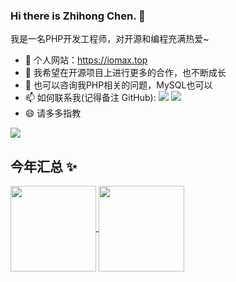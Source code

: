 ### Hi there is Zhihong Chen. 👋

我是一名PHP开发工程师，对开源和编程充满热爱~

<link rel="stylesheet" href="https://cdnjs.cloudflare.com/ajax/libs/font-awesome/4.7.0/css/font-awesome.min.css">

- 🌱 个人网站：https://iomax.top
- 👯 我希望在开源项目上进行更多的合作，也不断成长
- 💬 也可以咨询我PHP相关的问题，MySQL也可以
- 📫 如何联系我(记得备注 GitHub): ![](https://img.shields.io/badge/WeChat-czh010713-yellowgreen) ![](https://img.shields.io/badge/Email-maxsihong%40163.com-orange)
- 😄 请多多指教

![](https://komarev.com/ghpvc/?username=MaxSihong)

## 今年汇总 ✨

<a href="https://github.com/MaxSihong">
    <img align="center" height="137px"
        src="https://github-readme-stats-maxsihong.vercel.app/api?username=MaxSihong&hide_title=true&hide_border=true&show_icons=true&include_all_commits=true&line_height=21&bg_color=0,EC6C6C,FFD479,FFFC79,73FA79&theme=graywhite&locale=cn" />
</a>
<a href="https://github.com/MaxSihong">
    <img align="center" height="137px"
        src="https://github-readme-stats-maxsihong.vercel.app/api/top-langs/?username=MaxSihong&hide_title=true&hide_border=true&layout=compact&bg_color=0,73FA79,73FDFF,D783FF&theme=graywhite&locale=cn" />
</a>
